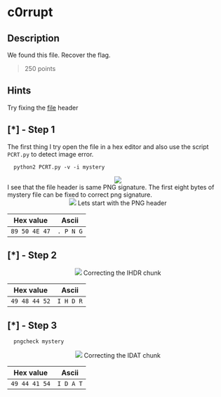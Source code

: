 # c0rrupt

## Description
We found this file. Recover the flag.
> 250 points

## Hints
Try fixing the [file](https://jupiter.challenges.picoctf.org/static/ab30fcb7d47364b4190a7d3d40edb551/mystery) header

## [*] - Step 1
The first thing I try open the file in a hex editor and also use the script `PCRT.py` to detect image error.

      python2 PCRT.py -v -i mystery

<div align="center">
<img src="https://user-images.githubusercontent.com/83420725/174030397-7f43c078-c770-44f6-94cd-c4d1d66070ed.png">
</div>
I see that the file header is same PNG signature. The first eight bytes of mystery file can be fixed to correct png signature.
<div align="center">
<img src="https://user-images.githubusercontent.com/83420725/174077710-8f96631e-d325-4e80-88f9-f37ada08e229.png">
Lets start with the PNG header
    
| Hex value | Ascii |  
|:--:   | :--: |   
| `89 50 4E 47` | `. P N G`|
 
</div>


## [*] - Step 2

<div align="center">
<img src="https://user-images.githubusercontent.com/83420725/174034677-4317d0b7-7c2b-4d7e-83b8-f1de20774aa7.png">
  Correcting the IHDR chunk 
  
    
| Hex value | Ascii |  
|:--:   | :--: |   
| `49 48 44 52` | `I H D R`|
  
</div>

## [*] - Step 3
      
      pngcheck mystery
<div align="center">
  <img src="https://user-images.githubusercontent.com/83420725/174035622-5e413827-c72c-4fbc-98ab-d3ddda53848e.png">
  Correcting the IDAT chunk 
  
| Hex value | Ascii |  
|:--:   | :--: |   
| `49 44 41 54` | `I D A T`|
  

</div>




